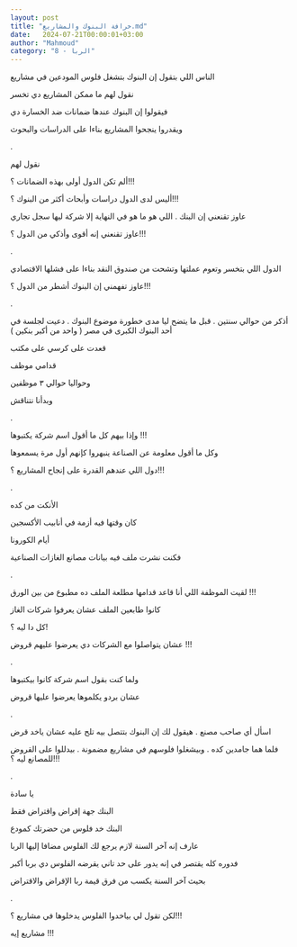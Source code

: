 ```yaml
---
layout: post
title: "خرافة البنوك والمشاريع.md"
date:   2024-07-21T00:00:01+03:00
author: "Mahmoud"
category: "8 - الربا"
---
```

الناس اللي بتقول إن البنوك بتشغل فلوس المودعين في
مشاريع

نقول لهم ما ممكن المشاريع دي تخسر

فيقولوا إن البنوك عندها ضمانات ضد الخسارة دي

ويقدروا ينجحوا المشاريع بناءا على الدراسات
والبحوث

.

نقول لهم

ألم تكن الدول أولى بهذه الضمانات ؟!!!

أليس لدى الدول دراسات وأبحاث أكثر من البنوك ؟!!!

عاوز تقنعني إن البنك . اللي هو ما هو في النهاية إلا شركة
ليها سجل تجاري

عاوز تقنعني إنه أقوى وأذكي من الدول ؟!!!

.

الدول اللي بتخسر وتعوم عملتها وتشحت من صندوق النقد بناءا
على فشلها الاقتصادي

عاوز تفهمني إن البنوك أشطر من الدول ؟!!!

.

أذكر من حوالي سنتين . قبل ما يتضح ليا مدى خطورة موضوع
البنوك . دعيت لجلسة في أحد البنوك الكبرى في مصر ( واحد من أكبر
بنكين )

قعدت على كرسي على مكتب

قدامي موظف

وحواليا حوالي ٣ موظفين

وبدأنا نتناقش

.

وإذا بيهم كل ما أقول اسم شركة يكتبوها !!!

وكل ما أقول معلومة عن الصناعة ينبهروا كإنهم أول مرة
يسمعوها

دول اللي عندهم القدرة على إنجاح المشاريع ؟!!!

.

الأنكت من كده

كان وقتها فيه أزمة في أنابيب الأكسجين

أيام الكورونا

فكنت نشرت ملف فيه بيانات مصانع الغازات الصناعية

.

لقيت الموظفة اللي أنا قاعد قدامها مطلعة الملف ده مطبوع
من بين الورق !!!

كانوا طابعين الملف عشان يعرفوا شركات الغاز

كل دا ليه ؟!

عشان يتواصلوا مع الشركات دي يعرضوا عليهم قروض !!!

.

ولما كنت بقول اسم شركة كانوا بيكتبوها

عشان بردو يكلموها يعرضوا عليها قروض

.

اسأل أي صاحب مصنع . هيقول لك إن البنوك بتتصل بيه تلح
عليه عشان ياخد قرض

فلما هما جامدين كده . وبيشغلوا فلوسهم في مشاريع مضمونة .
بيدللوا على القروض للمصانع ليه ؟!!!

.

يا سادة

البنك جهة إقراض واقتراض فقط

البنك خد فلوس من حضرتك كمودع

عارف إنه آخر السنة لازم يرجع لك الفلوس مضافا إليها
الربا

فدوره كله يقتصر في إنه يدور على حد تاني يقرضه الفلوس دي
بربا أكبر

بحيث آخر السنة يكسب من فرق قيمة ربا الإقراض
والاقتراض

.

لكن تقول لي بياخدوا الفلوس يدخلوها في مشاريع ؟!!!

مشاريع إيه !!!
